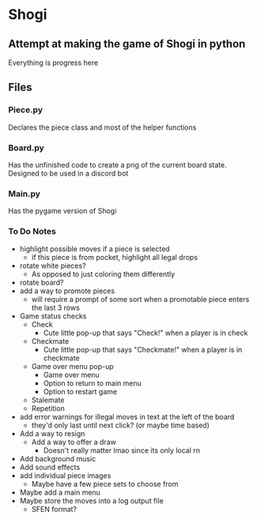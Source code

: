 # Shogi

## Attempt at making the game of Shogi in python

Everything is progress here


## Files

### Piece.py

Declares the piece class and most of the helper functions

### Board.py

Has the unfinished code to create a png of the current board state. Designed to be used in a discord bot 

### Main.py

Has the pygame version of Shogi



### To Do Notes

- highlight possible moves if a piece is selected
  - if this piece is from pocket, highlight all legal drops
- rotate white pieces?
  - As opposed to just coloring them differently 
- rotate board?
- add a way to promote pieces
  - will require a prompt of some sort when a promotable piece enters the last 3 rows
- Game status checks
  - Check
    - Cute little pop-up that says "Check!" when a player is in check
  - Checkmate
    - Cute little pop-up that says "Checkmate!" when a player is in checkmate
  - Game over menu pop-up
    - Game over menu
    - Option to return to main menu
    - Option to restart game
  - Stalemate
  - Repetition
- add error warnings for illegal moves in text at the left of the board
  - they'd only last until next click? (or maybe time based)
- Add a way to resign
  - Add a way to offer a draw 
    - Doesn't really matter lmao since its only local rn
- Add background music
- Add sound effects
- add individual piece images
  - Maybe have a few piece sets to choose from
- Maybe add a main menu
- Maybe store the moves into a log output file
  - SFEN format?
